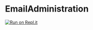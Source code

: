 # EmailAdministration
[![Run on Repl.it](https://repl.it/badge/github/SaidBenaissa/EmailAdministration)](https://repl.it/github/SaidBenaissa/EmailAdministration)